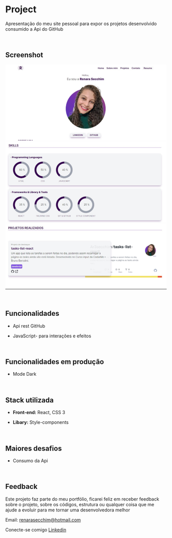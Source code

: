 # Project 
Apresentação do meu site pessoal para expor os projetos desenvolvido consumido a Api do GitHub

&nbsp;
## Screenshot

![2](/src/assets/screnshot/Screenshot%202023-02-13%20134457.jpg)
![3](/src/assets/screnshot/Screenshot%202023-02-13%20134617.jpg)
![4](/src/assets/screnshot/Screenshot%202023-02-13%20134751.jpg)

&nbsp;
## Funcionalidades

- Api rest GitHub

- JavaScript- para interações e efeitos

&nbsp;
## Funcionalidades em produção

- Mode Dark

&nbsp;
## Stack utilizada

- **Front-end:** React, CSS 3

- **Libary:** Style-components

&nbsp;
## Maiores desafios
- Consumo da Api

&nbsp;
## Feedback
Este projeto faz parte do meu portfólio, ficarei feliz em receber feedback sobre o projeto, sobre os códigos, estrutura ou qualquer coisa que me ajude a evoluir para me tornar uma desenvolvedora melhor

Email: renarasecchim@hotmail.com

Conecte-se comigo [Linkedin](https://www.linkedin.com/in/renarasecchim/)